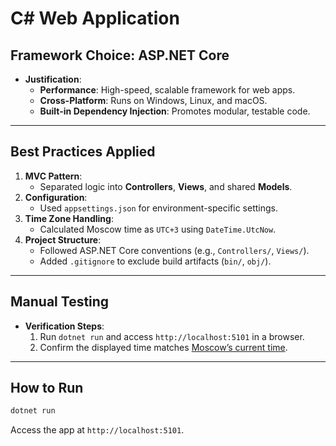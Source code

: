 # C# Web Application

## Framework Choice: **ASP.NET Core**

- **Justification**:  
  - **Performance**: High-speed, scalable framework for web apps.  
  - **Cross-Platform**: Runs on Windows, Linux, and macOS.  
  - **Built-in Dependency Injection**: Promotes modular, testable code.  

---

## Best Practices Applied

1. **MVC Pattern**:  
   - Separated logic into **Controllers**, **Views**, and shared **Models**.  
2. **Configuration**:  
   - Used `appsettings.json` for environment-specific settings.  
3. **Time Zone Handling**:  
   - Calculated Moscow time as `UTC+3` using `DateTime.UtcNow`.  
4. **Project Structure**:  
   - Followed ASP.NET Core conventions (e.g., `Controllers/`, `Views/`).  
   - Added `.gitignore` to exclude build artifacts (`bin/`, `obj/`).  

---

## Manual Testing

- **Verification Steps**:  
  1. Run `dotnet run` and access `http://localhost:5101` in a browser.  
  2. Confirm the displayed time matches [Moscow’s current time](https://time.is/Moscow).  

---

## How to Run

```bash
dotnet run
```  

Access the app at `http://localhost:5101`.  
